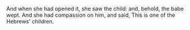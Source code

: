 And when she had opened it, she saw the child: and, behold, the babe wept. And she had compassion on him, and said, This is one of the Hebrews' children.
